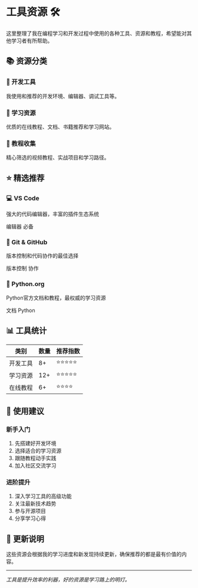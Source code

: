 # 工具资源 🛠️

这里整理了我在编程学习和开发过程中使用的各种工具、资源和教程，希望能对其他学习者有所帮助。

## 📚 资源分类

### 🔧 开发工具
我使用和推荐的开发环境、编辑器、调试工具等。

### 📖 学习资源
优质的在线教程、文档、书籍推荐和学习网站。

### 🎥 教程收集
精心筛选的视频教程、实战项目和学习路径。

## ⭐ 精选推荐

<div class="tool-cards">
  <div class="tool-card">
    <h3>💻 VS Code</h3>
    <p>强大的代码编辑器，丰富的插件生态系统</p>
    <div class="tool-tags">
      <span class="tag">编辑器</span>
      <span class="tag">必备</span>
    </div>
  </div>
  
  <div class="tool-card">
    <h3>🐙 Git & GitHub</h3>
    <p>版本控制和代码协作的最佳选择</p>
    <div class="tool-tags">
      <span class="tag">版本控制</span>
      <span class="tag">协作</span>
    </div>
  </div>
  
  <div class="tool-card">
    <h3>🐍 Python.org</h3>
    <p>Python官方文档和教程，最权威的学习资源</p>
    <div class="tool-tags">
      <span class="tag">文档</span>
      <span class="tag">Python</span>
    </div>
  </div>
</div>

## 📊 工具统计

| 类别 | 数量 | 推荐指数 |
|------|------|----------|
| 开发工具 | 8+ | ⭐⭐⭐⭐⭐ |
| 学习资源 | 12+ | ⭐⭐⭐⭐⭐ |
| 在线教程 | 6+ | ⭐⭐⭐⭐ |

## 🎯 使用建议

### 新手入门
1. 先搭建好开发环境
2. 选择适合的学习资源
3. 跟随教程动手实践
4. 加入社区交流学习

### 进阶提升
1. 深入学习工具的高级功能
2. 关注最新技术趋势
3. 参与开源项目
4. 分享学习心得

## 🔄 更新说明

这些资源会根据我的学习进度和新发现持续更新，确保推荐的都是最有价值的内容。

---

*工具是提升效率的利器，好的资源是学习路上的明灯。*
